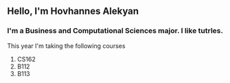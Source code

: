 ## Hello, I'm Hovhannes Alekyan
### I'm a Business and Computational Sciences major. I like tutrles.
This year I'm taking the following courses <br>
1. CS162
2. B112
3. B113

